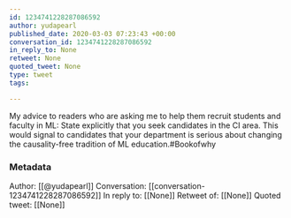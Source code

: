 ```yaml
---
id: 1234741228287086592
author: yudapearl
published_date: 2020-03-03 07:23:43 +00:00
conversation_id: 1234741228287086592
in_reply_to: None
retweet: None
quoted_tweet: None
type: tweet
tags:

---
```


My advice to readers who are asking me to help them
recruit students and faculty in ML: State explicitly that you seek candidates in the CI area. This would signal to candidates that your department is serious about changing the causality-free tradition of ML education.#Bookofwhy

### Metadata

Author: [[@yudapearl]]
Conversation: [[conversation-1234741228287086592]]
In reply to: [[None]]
Retweet of: [[None]]
Quoted tweet: [[None]]

